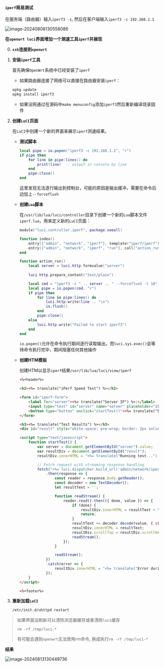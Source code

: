 #### `iperf`简易测试

在服务端（路由器）输入`iperf3 -s`, 然后在客户端输入`iperf3 -c 192.168.1.1`

![image-20240808130558086](/home/bhhh/snap/typora/90/.config/Typora/typora-user-images/image-20240808130558086.png)

**在`openwrt luci`界面增加一个测速工具`iperf`并展现**

0. **`ssh`连接到`openwrt`**

1. **安装`iperf`工具**

   首先确保`OpenWrt`系统中已经安装了`iperf`

   * 如果路由器连接了网络可以直接在路由器安装`iperf`：

   ```cmd
   opkg update
   opkg install iperf3
   ```

   * 如果没网通过在源码中`make menuconfig`添加`iperf3`然后重新编译烧录固件

2. **创建`LuCI`页面**

   在`LuCI`中创建一个新的界面来展示`iperf`测速结果。

   * **测试脚本**

     ```lua
     local pipe = io.popen("iperf3 -c 192.168.1.1", "r")
     if pipe then
         for line in pipe:lines() do
             print(line)  -- output in console by line
         end
         pipe:close()
     end
     ```

     这里发现无法逐行输出到控制台，可能的原因是输出缓冲，需要在命令后边加上`--forceflush`

   

   - **创建`Lua`脚本**

     在`/usr/lib/lua/luci/controller`目录下创建一个新的`Lua`脚本文件`iperf.lua`，用来定义新的`LuCI`页面：

     ```lua
     module("luci.controller.iperf", package.seeall)
     
     function index()
         entry({"admin", "network", "iperf"}, template("iperf/iperf"), _("iPerf Speed Test"), 30).dependent = false
         entry({"admin", "network", "iperf", "run"}, call("action_run")).leaf = true
     end
     
     function action_run()
         local server = luci.http.formvalue("server")
         
         luci.http.prepare_content("text/plain")
     
         local cmd = "iperf3 -c " .. server .. " --forceflush -t 10"
         local pipe = io.popen(cmd, "r")
         if pipe then
             for line in pipe:lines() do
                 luci.http.write(line .. "\n")
                 io.flush()
             end
             pipe:close()
         else
             luci.http.write("Failed to start iperf3")
         end
     end
     ```

     `io.popen()`允许在命令执行期间逐行读取输出，而`luci.sys.exec()`会等待命令执行完毕，期间阻塞任何其他操作

     

   - **创建HTM模板**

     创建HTM以显示`iperf`结果`/usr/lib/lua/luci/view/iperf`

     ```html
     <%+header%>
     
     <h2><%= translate("iPerf Speed Test") %></h2>
     
     <form id="iperf-form">
         <label for="server"><%= translate("Server IP") %>:</label>
         <input type="text" id="server" name="server" placeholder="192.168.1.1">
         <button type="button" onclick="startTest()"><%= translate("Start Test") %></button>
     </form>
     
     <h3><%= translate("Test Results") %></h3>
     <div id="result" style="white-space: pre-wrap; border: 2px solid #ccc; padding: 10px; height: 450px; overflow-y: scroll;"></div>
     
     <script type="text/javascript">
         function startTest() {
             var server = document.getElementById("server").value;
             var resultDiv = document.getElementById("result");
             resultDiv.innerHTML = "<%= translate("Running test...") %>";
     
             // Fetch request with streaming response handling
             fetch("<%= luci.dispatcher.build_url('admin/network/iperf/run') %>?server=" + encodeURIComponent(server))
                 .then(response => {
                     const reader = response.body.getReader();
                     const decoder = new TextDecoder();
                     let resultText = '';
     
                     function readStream() {
                         reader.read().then(({ done, value }) => {
                             if (done) {
                                 resultDiv.innerHTML = resultText + "<br><%= translate("Test complete.") %>";
                                 return;
                             }
                             resultText += decoder.decode(value, { stream: true });
                             resultDiv.innerHTML = resultText;
                             resultDiv.scrollTop = resultDiv.scrollHeight;
                             readStream();
                         });
                     }
     
                     readStream();
                 })
                 .catch(error => {
                     resultDiv.innerHTML = "<%= translate("Error during test: ") %>" + error;
                 });
         }
     </script>
     
     <%+footer%>
     ```

4. **重新加载`LuCI`**

   ```sh
   /etc/init.d/uhttpd restart
   ```

> 如果界面没刷新可以清除浏览器缓存或者清除`luci`缓存
>
> `rm -rf /tmp/luci-*`
>
> 有可能会遇到`openwrt`无法使用rm命令, 换成执行`rm -rf /tmp/luci-*`

**结果**

![image-20240813130449736](/home/bhhh/snap/typora/90/.config/Typora/typora-user-images/image-20240813130449736.png)

